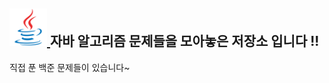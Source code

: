 ## <a href="https://www.java.com" target="_blank" rel="noreferrer"> <img src="https://raw.githubusercontent.com/devicons/devicon/master/icons/java/java-original.svg" alt="java" width="60" height="60"/> </a> 자바 알고리즘 문제들을 모아놓은 저장소 입니다 !!

직접 푼 백준 문제들이 있습니다~

<h1>
